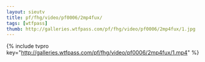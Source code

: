 ```yaml
--- 
layout: sieutv
title: pf/fhg/video/pf0006/2mp4fux/
tags: [wtfpass]
thumb: http://galleries.wtfpass.com/pf/fhg/video/pf0006/2mp4fux/1.jpg
---
```

{% include tvpro key="http://galleries.wtfpass.com/pf/fhg/video/pf0006/2mp4fux/1.mp4" %} 
